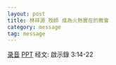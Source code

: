 ```yaml
---
layout: post
title: 林祥源 牧師 成為火熱實在的教會
category: message
tag: message
---
```


[录音](https://drive.google.com/open?id=15Cy05BS4y-2j7O8e7TducTrW8Ovu2UMN) [PPT](https://drive.google.com/open?id=1GKPIZY8sVPZUrEiABKg9fAoFIacHo9Rt) 经文: 啟示錄 3:14-22
